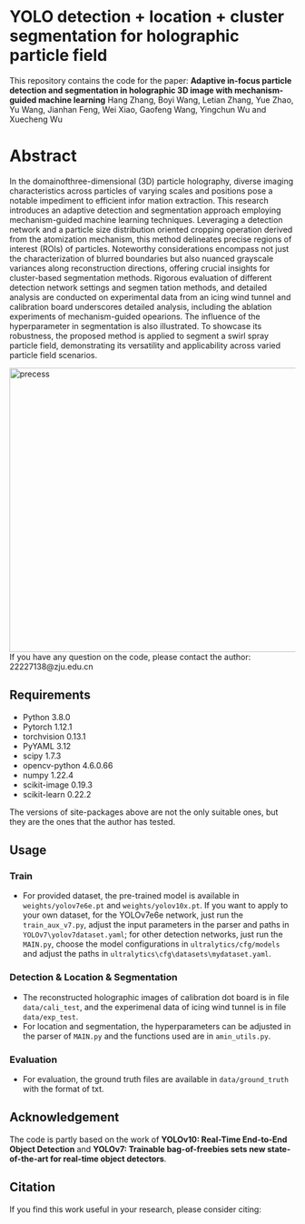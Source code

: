 <!--
 * @Description: 
 * @Author: Adiazhang
 * @Date: 2024-05-29 16:45:10
 * @LastEditTime: 2024-05-30 11:24:44
 * @LastEditors: Adiazhang
-->
# YOLO detection + location + cluster segmentation for holographic particle field

This repository contains the code for the paper:
 **Adaptive in-focus particle detection and segmentation in holographic 3D image with mechanism-guided machine learning**
Hang Zhang, Boyi Wang, Letian Zhang, Yue Zhao, Yu Wang, Jianhan Feng, Wei Xiao, Gaofeng Wang, Yingchun Wu and Xuecheng Wu

# Abstract
In the domainofthree-dimensional (3D) particle holography, diverse imaging characteristics across particles of varying scales and positions pose a notable impediment to efficient infor mation extraction. This research introduces an adaptive detection and segmentation approach employing mechanism-guided machine learning techniques. Leveraging a detection network and a particle size distribution oriented cropping operation derived from the atomization mechanism, this method delineates precise regions of interest (ROIs) of particles. Noteworthy considerations encompass not just the characterization of blurred boundaries but also nuanced grayscale variances along reconstruction directions, offering crucial insights for cluster-based segmentation methods. Rigorous evaluation of different detection network settings and segmen tation methods, and detailed analysis are conducted on experimental data from an icing wind tunnel and calibration board underscores detailed analysis, including the ablation experiments of mechanism-guided opearions. The influence of the hyperparameter in segmentation is also illustrated. To showcase its robustness, the proposed method is applied to segment a swirl spray particle field, demonstrating its versatility and applicability across varied particle field scenarios.

<img src="src\algorithm.gif" alt="precess" width="950" height="500">      
<br /> If you have any question on the code, please contact the author: 22227138@zju.edu.cn

## Requirements
- Python 3.8.0
- Pytorch 1.12.1 
- torchvision 0.13.1
- PyYAML 3.12
- scipy 1.7.3
- opencv-python 4.6.0.66
- numpy 1.22.4
- scikit-image 0.19.3
- scikit-learn 0.22.2

The versions of site-packages above are not the only suitable ones, but they are the ones that the author has tested.
## Usage 
### Train
- For provided dataset, the pre-trained model is available in ```weights/yolov7e6e.pt``` and ```weights/yolov10x.pt```. If you want to apply to your own dataset, for the YOLOv7e6e network, just run the ```train_aux_v7.py```, adjust the input parameters in the parser and paths in ```YOLOv7\yolov7dataset.yaml```; for other detection networks, just run the  ```MAIN.py```, choose the model configurations in ```ultralytics/cfg/models``` and adjust the paths in ```ultralytics\cfg\datasets\mydataset.yaml```.
### Detection & Location & Segmentation
- The reconstructed holographic images of calibration dot board is in file ```data/cali_test```, and the experimenal data of icing wind tunnel is in file ```data/exp_test```.
- For location and segmentation, the hyperparameters can be adjusted in the parser of ```MAIN.py``` and the functions used are in ```amin_utils.py```.
### Evaluation
- For evaluation, the ground truth files are available in ```data/ground_truth``` with the format of txt.

## Acknowledgement
The code is partly based on the work of **YOLOv10: Real-Time End-to-End Object Detection** and **YOLOv7: Trainable bag-of-freebies sets new state-of-the-art for real-time object detectors**.
## Citation
If you find this work useful in your research, please consider citing:

